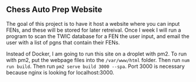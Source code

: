 ## Chess Auto Prep Website
The goal of this project is to have it host a website where you can input FENs, and these will be stored for later retreival. Once I week I will run a program to scan the TWIC database for a FEN the user input, and email the user with a list of pgns that contain their FENs.

Instead of Docker, I am going to run this site on a droplet with pm2. To run with pm2, put the webpage files into the `/var/www/html` folder. Then run `num run build`. Then run `pm2 serve build 3000 --spa`. Port 3000 is necessary because nginx is looking for localhost:3000.